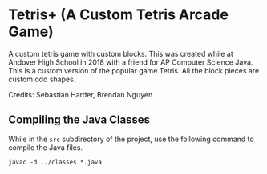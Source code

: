 # Tetris+ (A Custom Tetris Arcade Game)

A custom tetris game with custom blocks.
This was created while at Andover High School in 2018 with a friend for AP Computer Science Java.
This is a custom version of the popular game Tetris. All the block pieces are custom odd shapes.

Credits: Sebastian Harder, Brendan Nguyen

## Compiling the Java Classes

While in the `src` subdirectory of the project, use the following command to compile the Java files.

```console
javac -d ../classes *.java
```
